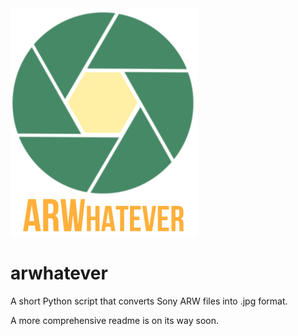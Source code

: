 <img src="logo.png" alt="Logo" width="300"/>

# arwhatever

A short Python script that converts Sony ARW files into .jpg format.

A more comprehensive readme is on its way soon.
